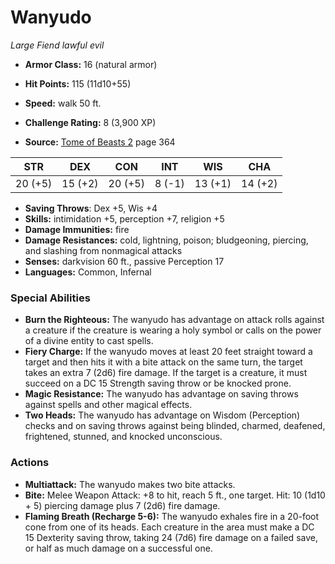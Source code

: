 # Wanyudo

*Large* *Fiend* *lawful evil*

- **Armor Class:** 16 (natural armor)
- **Hit Points:** 115 (11d10+55)
- **Speed:** walk 50 ft.

- **Challenge Rating:** 8 (3,900 XP)
- **Source:** [Tome of Beasts 2](https://koboldpress.com/kpstore/product/tome-of-beasts-2-for-5th-edition) page 364

| STR | DEX | CON | INT | WIS | CHA |
| --- | --- | --- | --- | --- | --- |
| 20 (+5) | 15 (+2) | 20 (+5) | 8 (-1) | 13 (+1) | 14 (+2) |

- **Saving Throws**: Dex +5, Wis +4
- **Skills:** intimidation +5, perception +7, religion +5
- **Damage Immunities:** fire
- **Damage Resistances:** cold, lightning, poison; bludgeoning, piercing, and slashing from nonmagical attacks
- **Senses:** darkvision 60 ft., passive Perception 17
- **Languages:** Common, Infernal

### Special Abilities

- **Burn the Righteous:** The wanyudo has advantage on attack rolls against a creature if the creature is wearing a holy symbol or calls on the power of a divine entity to cast spells.
- **Fiery Charge:** If the wanyudo moves at least 20 feet straight toward a target and then hits it with a bite attack on the same turn, the target takes an extra 7 (2d6) fire damage. If the target is a creature, it must succeed on a DC 15 Strength saving throw or be knocked prone.
- **Magic Resistance:** The wanyudo has advantage on saving throws against spells and other magical effects.
- **Two Heads:** The wanyudo has advantage on Wisdom (Perception) checks and on saving throws against being blinded, charmed, deafened, frightened, stunned, and knocked unconscious.

### Actions

- **Multiattack:** The wanyudo makes two bite attacks.
- **Bite:** Melee Weapon Attack: +8 to hit, reach 5 ft., one target. Hit: 10 (1d10 + 5) piercing damage plus 7 (2d6) fire damage.
- **Flaming Breath (Recharge 5-6):** The wanyudo exhales fire in a 20-foot cone from one of its heads. Each creature in the area must make a DC 15 Dexterity saving throw, taking 24 (7d6) fire damage on a failed save, or half as much damage on a successful one.


